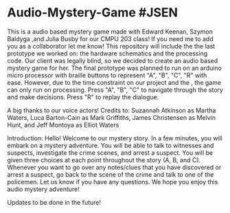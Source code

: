 # Audio-Mystery-Game #JSEN
This is a audio based mystery game made with Edward Keenan, Szymon Baldyga ,and Julia Busby for our CMPU 203 class! If you need me to add you as a collaborator let me know! This repository will include the the last prototype we worked on: the hardware schematics and the processing code. Our client was legally blind, so we decided to create an audio based mystery game for her. The final prototype was planned to run on an arduino micro processor with braille buttons to  represent "A", "B", "C", "R" with ease. However, due to the time constraint on our project and the , the game can only run on processing. Press "A", "B", "C" to navigate through the story and make decisions. Press "R" to replay the dialogue. 

A big thanks to our voice actors! 
Credits to:
Suzannah Atkinson as Martha Waters, 
Luca Barton-Cain as Mark Griffiths, 
James Christensen as Melvin Hunt, and
Jeff Montoya as Elliot Waters

Introduction:
Hello! Welcome to our mystery story. In a few minutes, you will embark on a mystery adventure. You will be able to talk to witnesses and suspects, investigate the crime scenes, and arrest a suspect. You will be given three choices at each point throughout the story (A, B, and C). Whenever you want to go over any notes/clues that you have discovered or arrest a suspect, go back to the scene of the crime and talk to one of the policemen. Let us know if you have any questions. We hope you enjoy this audio mystery adventure!

Updates to be done in the future!
